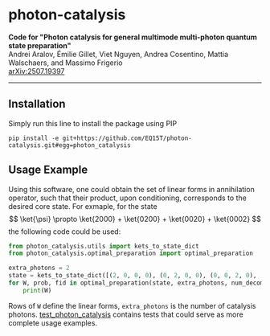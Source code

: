 # photon-catalysis

**Code for "Photon catalysis for general multimode multi-photon quantum state preparation"**  
Andrei Aralov, Émilie Gillet, Viet Nguyen, Andrea Cosentino, Mattia Walschaers, and Massimo Frigerio  
[arXiv:2507.19397](https://arxiv.org/abs/2507.19397)


---

## Installation

Simply run this line to install the package using PIP
```shell
pip install -e git+https://github.com/EQ15T/photon-catalysis.git#egg=photon_catalysis
```

## Usage Example
Using this software, one could obtain the set of linear forms in annihilation operator, such that their product,
upon conditioning, corresponds to the desired core state. For exmaple, for the state 
$$
\ket{\psi} \propto \ket{2000} + \ket{0200} + \ket{0020} + \ket{0002}
$$
the following code could be used:
```python
from photon_catalysis.utils import kets_to_state_dict
from photon_catalysis.optimal_preparation import optimal_preparation

extra_photons = 2
state = kets_to_state_dict([(2, 0, 0, 0), (0, 2, 0, 0), (0, 0, 2, 0), (0, 0, 0, 2)])
for W, prob, fid in optimal_preparation(state, extra_photons, num_decompositions=10):
    print(W)
```

Rows of `W` define the linear forms, `extra_photons` is the number of catalysis photons. 
[test_photon_catalysis](test_photon_catalysis) contains tests that could serve as more complete usage examples.